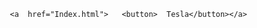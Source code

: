 
<html lang="ro">

<head>
    <meta charset="UTF-8">
    
   

</head>
<style>
    button{
      margin: 0 auto;
    display: block;
    border-radius:100px;
    }
    
</style>

<body>

  
       <a  href="Index.html">   <button>  Tesla</button></a>
            

   

</body>

</html>
